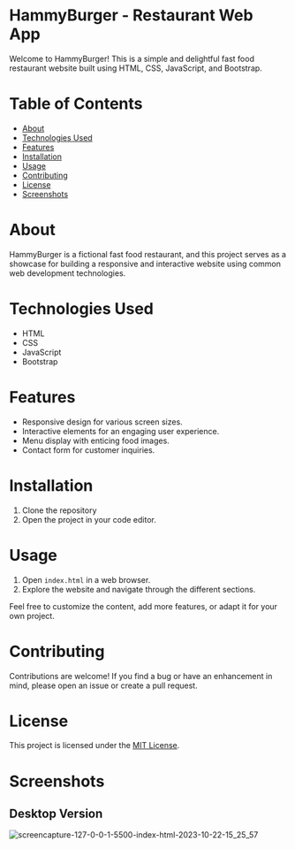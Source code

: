 # HammyBurger - Restaurant Web App

Welcome to HammyBurger! This is a simple and delightful fast food restaurant website built using HTML, CSS, JavaScript, and Bootstrap.

# Table of Contents

- [About](#about)
- [Technologies Used](#technologies-used)
- [Features](#features)
- [Installation](#installation)
- [Usage](#usage)
- [Contributing](#contributing)
- [License](#license)
- [Screenshots](#screenshots)

# About

HammyBurger is a fictional fast food restaurant, and this project serves as a showcase for building a responsive and interactive website using common web development technologies.

# Technologies Used

- HTML
- CSS
- JavaScript
- Bootstrap

# Features

- Responsive design for various screen sizes.
- Interactive elements for an engaging user experience.
- Menu display with enticing food images.
- Contact form for customer inquiries.

# Installation

1. Clone the repository
2. Open the project in your code editor.

# Usage

1. Open `index.html` in a web browser.
2. Explore the website and navigate through the different sections.

Feel free to customize the content, add more features, or adapt it for your own project.

# Contributing

Contributions are welcome! If you find a bug or have an enhancement in mind, please open an issue or create a pull request.

# License

This project is licensed under the [MIT License](LICENSE).

# Screenshots

## Desktop Version
![screencapture-127-0-0-1-5500-index-html-2023-10-22-15_25_57](https://github.com/kubicix/Hammyburger-Restaurant-Web-App-with-HTML-CSS-and-JS/assets/96316375/93e69873-e868-4d29-8647-7593a7316dd9)

